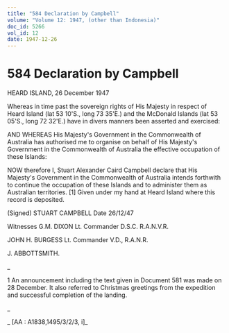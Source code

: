 ```yaml
---
title: "584 Declaration by Campbell"
volume: "Volume 12: 1947, (other than Indonesia)"
doc_id: 5266
vol_id: 12
date: 1947-12-26
---
```


# 584 Declaration by Campbell

HEARD ISLAND, 26 December 1947

Whereas in time past the sovereign rights of His Majesty in respect of Heard Island (lat 53 10'S., long 73 35'E.) and the McDonald Islands (lat 53 05'S., long 72 32'E.) have in divers manners been asserted and exercised:

AND WHEREAS His Majesty's Government in the Commonwealth of Australia has authorised me to organise on behalf of His Majesty's Government in the Commonwealth of Australia the effective occupation of these Islands:

NOW therefore I, Stuart Alexander Caird Campbell declare that His Majesty's Government in the Commonwealth of Australia intends forthwith to continue the occupation of these Islands and to administer them as Australian territories. [1] Given under my hand at Heard Island where this record is deposited.

(Signed) STUART CAMPBELL Date 26/12/47

Witnesses G.M. DIXON Lt. Commander D.S.C. R.A.N.V.R.

JOHN H. BURGESS Lt. Commander V.D., R.A.N.R.

J. ABBOTTSMITH.

_

1 An announcement including the text given in Document 581 was made on 28 December. It also referred to Christmas greetings from the expedition and successful completion of the landing.

_

_ [AA : A1838,1495/3/2/3, i]_
